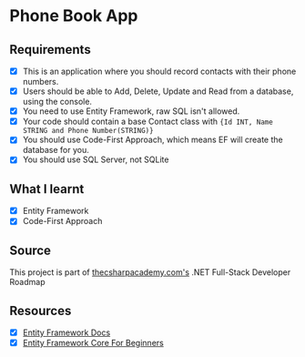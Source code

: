 # Phone Book App

## Requirements

- [x] This is an application where you should record contacts with their phone numbers.  
- [x] Users should be able to Add, Delete, Update and Read from a database, using the console.  
- [x] You need to use Entity Framework, raw SQL isn't allowed.  
- [x] Your code should contain a base Contact class with `{Id INT, Name STRING and Phone Number(STRING)}`  
- [x] You should use Code-First Approach, which means EF will create the database for you.  
- [x] You should use SQL Server, not SQLite  

## What I learnt

- [x] Entity Framework
- [x] Code-First Approach

## Source

This project is part of [thecsharpacademy.com's](https://www.thecsharpacademy.com/) .NET Full-Stack Developer Roadmap

## Resources

- [x] [Entity Framework Docs](https://docs.microsoft.com/en-us/ef/core/get-started/overview/first-app?tabs=netcore-cli)
- [x] [Entity Framework Core For Beginners](https://www.youtube.com/playlist?list=PLdo4fOcmZ0oX7uTkjYwvCJDG2qhcSzwZ6)
